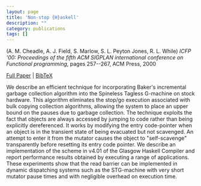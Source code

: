 ```yaml
---
layout: page
title: 'Non-stop {H}askell'
description: ""
category: publications
tags: []
---
```

(A. M. Cheadle, A. J. Field, S. Marlow, S. L. Peyton Jones, R. L. While) *ICFP '00: Proceedings of the fifth ACM SIGPLAN international conference on Functional programming*, pages 257--267, ACM Press, 2000

<a href="http://simonmar.github.io/bib/papers/nonstop.pdf">Full Paper</a> | <a href="nonstophaskell00.bib">BibTeX</a>

We describe an efficient technique for incorporating Baker's
 incremental garbage collection algorithm into the Spineless Tagless
 G-machine on stock hardware. This algorithm eliminates the stop/go
 execution associated with bulk copying collection algorithms,
 allowing the system to place an upper bound on the pauses due to
 garbage collection. The technique exploits the fact that objects are
 always accessed by jumping to code rather than being explicitly
 dereferenced. It works by modifying the entry code-pointer when an
 object is in the transient state of being evacuated but not
 scavenged. An attempt to enter it from the mutator causes the object
 to "self-scavenge" transparently before resetting its entry code
 pointer. We describe an implementation of the scheme in v4.01 of the
 Glasgow Haskell Compiler and report performance results obtained by
 executing a range of applications. These experiments show that the
 read barrier can be implemented in dynamic dispatching systems such
 as the STG-machine with very short mutator pause times and with
 negligible overhead on execution time.

